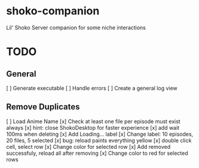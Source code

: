 # shoko-companion
Lil' Shoko Server companion for some niche interactions

# TODO
## General
[ ] Generate executable
[ ] Handle errors
[ ] Create a general log view 

## Remove Duplicates
[ ] Load Anime Name 
[x] Check at least one file per episode must exist always
[x] hint: close ShokoDesktop for faster experience
[x] add wait 100ms when deleting
[x] Add Loading... label 
[x] Change label: 10 episodes, 20 files, 5 selected
[x] bug: reload paints everything yellow
[x] double click cell, select row
[x] Change color for selected row
[x] Add removed successfuly, reload all after removing
[x] Change color to red for selected rows